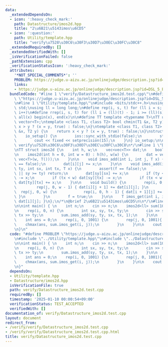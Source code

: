 ```yaml
---
data:
  _extendedDependsOn:
  - icon: ':heavy_check_mark:'
    path: Datastructure/imos2d.hpp
    title: "2\u6B21\u5143imos\u6CD5"
  - icon: ':question:'
    path: Utility/template.hpp
    title: "verify\u7528\u30C6\u30F3\u30D7\u30EC\u30FC\u30C8"
  _extendedRequiredBy: []
  _extendedVerifiedWith: []
  _isVerificationFailed: false
  _pathExtension: cpp
  _verificationStatusIcon: ':heavy_check_mark:'
  attributes:
    '*NOT_SPECIAL_COMMENTS*': ''
    PROBLEM: https://judge.u-aizu.ac.jp/onlinejudge/description.jsp?id=DSL_5_B&lang=ja
    links:
    - https://judge.u-aizu.ac.jp/onlinejudge/description.jsp?id=DSL_5_B&lang=ja
  bundledCode: "#line 1 \"verify/Datastructure_imos2d.test.cpp\"\n#define PROBLEM\
    \ \"https://judge.u-aizu.ac.jp/onlinejudge/description.jsp?id=DSL_5_B&lang=ja\"\
    \n#line 1 \"Utility/template.hpp\"\n#include <bits/stdc++.h>\nusing namespace\
    \ std;\nusing ll = long long;\n#define rep(i, s, t) for (ll i = s; i < (ll)(t);\
    \ i++)\n#define rrep(i, s, t) for (ll i = (ll)(t) - 1; i >= (ll)(s); i--)\n#define\
    \ all(x) begin(x), end(x)\n\n#define TT template <typename T>\nTT using vec =\
    \ vector<T>;\ntemplate <class T1, class T2> bool chmin(T1 &x, T2 y) {\n    return\
    \ x > y ? (x = y, true) : false;\n}\ntemplate <class T1, class T2> bool chmax(T1\
    \ &x, T2 y) {\n    return x < y ? (x = y, true) : false;\n}\nstruct io_setup {\n\
    \    io_setup() {\n        ios::sync_with_stdio(false);\n        std::cin.tie(nullptr);\n\
    \        cout << fixed << setprecision(15);\n    }\n} io_setup;\n\n/*\n@brief\
    \ verify\u7528\u30C6\u30F3\u30D7\u30EC\u30FC\u30C8\n*/\n#line 1 \"Datastructure/imos2d.hpp\"\
    \nTT struct imos2d {\n    int h, w;\n    vec<vec<T>> dat;\n    bool f = false;\n\
    \n    imos2d(int h = 0, int w = 0) : h(h), w(w) {\n        dat = vec<vec<T>>(h,\
    \ vec<T>(w, T()));\n    }\n\n    void imos_add(int i, int j, T x) {\n        assert(f\
    \ == false);\n        dat[i][j] += x;\n    }\n\n    void imos_add(int sy, int\
    \ ty, int sx, int tx, T x) {\n        assert(f == false);\n        if (sx >= tx\
    \ || sy >= ty) return;\n        dat[sy][sx] += x;\n        if (ty < h) dat[ty][sx]\
    \ -= x;\n        if (tx < w) dat[sy][tx] -= x;\n        if (tx < w && ty < h)\
    \ dat[ty][tx] += x;\n    }\n\n    void build() {\n        rep(i, 0, h) {\n   \
    \         rep(j, 0, w - 1) { dat[i][j + 1] += dat[i][j]; }\n        }\n      \
    \  rep(j, 0, w) {\n            rep(i, 0, h - 1) { dat[i + 1][j] += dat[i][j];\
    \ }\n        }\n        f = true;\n    }\n\n    T imos_get(int i, int j) { return\
    \ dat[i][j]; }\n};\n/*\n@brief 2\u6B21\u5143imos\u6CD5\n\n*/\n#line 4 \"verify/Datastructure_imos2d.test.cpp\"\
    \n\nint main() { \n    int n;\n    cin >> n;\n    imos2d<ll> sum(1001, 1001);\n\
    \n    rep(i, 0, n) {\n        int sx, sy, tx, ty;\n        cin >> sx >> sy >>\
    \ tx >> ty;\n        sum.imos_add(sy, ty, sx, tx, 1);\n    }\n\n    sum.build();\n\
    \    int ans = 0;\n    rep(i, 0, 1001) {\n        rep(j, 0, 1001){ \n        \
    \    chmax(ans, sum.imos_get(i, j));\n        }\n    }\n\n    cout << ans << endl;\n\
    \n}\n"
  code: "#define PROBLEM \"https://judge.u-aizu.ac.jp/onlinejudge/description.jsp?id=DSL_5_B&lang=ja\"\
    \n#include \"../Utility/template.hpp\"\n#include \"../Datastructure/imos2d.hpp\"\
    \n\nint main() { \n    int n;\n    cin >> n;\n    imos2d<ll> sum(1001, 1001);\n\
    \n    rep(i, 0, n) {\n        int sx, sy, tx, ty;\n        cin >> sx >> sy >>\
    \ tx >> ty;\n        sum.imos_add(sy, ty, sx, tx, 1);\n    }\n\n    sum.build();\n\
    \    int ans = 0;\n    rep(i, 0, 1001) {\n        rep(j, 0, 1001){ \n        \
    \    chmax(ans, sum.imos_get(i, j));\n        }\n    }\n\n    cout << ans << endl;\n\
    \n}"
  dependsOn:
  - Utility/template.hpp
  - Datastructure/imos2d.hpp
  isVerificationFile: true
  path: verify/Datastructure_imos2d.test.cpp
  requiredBy: []
  timestamp: '2025-01-10 00:00:54+09:00'
  verificationStatus: TEST_ACCEPTED
  verifiedWith: []
documentation_of: verify/Datastructure_imos2d.test.cpp
layout: document
redirect_from:
- /verify/verify/Datastructure_imos2d.test.cpp
- /verify/verify/Datastructure_imos2d.test.cpp.html
title: verify/Datastructure_imos2d.test.cpp
---
```

